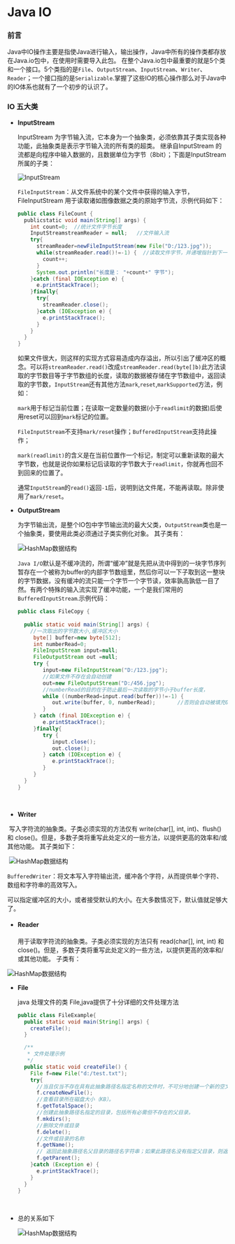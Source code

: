 # Java IO  

###  前言

​	Java中IO操作主要是指使Java进行输入，输出操作，Java中所有的操作类都存放在Java.io包中，在使用时需要导入此包。
   在整个Java.io包中最重要的就是5个类和一个接口。5个类指的是`File`、`OutputStream`、`InputStream`、`Writer`、`Reader`；一个接口指的是`Serializable`.掌握了这些IO的核心操作那么对于Java中的IO体系也就有了一个初步的认识了。

### IO 五大类  

- **InputStream**

   InputStream  为字节输入流，它本身为一个抽象类，必须依靠其子类实现各种功能，此抽象类是表示字节输入流的所有类的超类。 继承自InputStream  的流都是向程序中输入数据的，且数据单位为字节（8bit）；下面是InputStream所属的子类：

  ![InputStream](http://353588249-qq-com.iteye.com/upload/picture/pic/73834/68752881-091d-3a59-baf9-2cfdcc19da29.jpg)

  `FileInputStream`：从文件系统中的某个文件中获得的输入字节，FileInputStream 用于读取诸如图像数据之类的原始字节流，示例代码如下：

  ````java
  public class FileCount {   
    publicstatic void main(String[] args) {   
      int count=0;  //统计文件字节长度  
      InputStreamstreamReader = null;   //文件输入流  
      try{  
        streamReader=newFileInputStream(new File("D:/123.jpg"));  
        while(streamReader.read()!=-1) {  //读取文件字节，并递增指针到下一个字节  
          count++;  
        }  
        System.out.println("长度是： "+count+" 字节");  
      }catch (final IOException e) {  
        e.printStackTrace();  
      }finally{  
        try{  
          streamReader.close();  
        }catch (IOException e) {  
          e.printStackTrace();  
        }  
      }  
    } 
  }  
  ````

  如果文件很大，则这样的实现方式容易造成内存溢出，所以引出了缓冲区的概念。可以将`streamReader.read()`改成`streamReader.read(byte[]b)`此方法读取的字节数目等于字节数组的长度，读取的数据被存储在字节数组中，返回读取的字节数，`InputStream`还有其他方法`mark`,`reset`,`markSupported`方法，例如：

  `mark`用于标记当前位置；在读取一定数量的数据(小于`readlimit`的数据)后使用reset可以回到`mark`标记的位置。

  `FileInputStream`不支持`mark/reset`操作；`BufferedInputStream`支持此操作；

  `mark(readlimit)`的含义是在当前位置作一个标记，制定可以重新读取的最大字节数，也就是说你如果标记后读取的字节数大于`readlimit`，你就再也回不到回来的位置了。

  通常`InputStream`的`read()`返回`-1`后，说明到达文件尾，不能再读取。除非使用了`mark/reset`。

- **OutputStream**

  为字节输出流，是整个IO包中字节输出流的最大父类，`OutputStream`类也是一个抽象类，要使用此类必须通过子类实例化对象。
     其子类有：

  ![HashMap数据结构](http://353588249-qq-com.iteye.com/upload/picture/pic/73840/11c14ed2-4843-3e09-b9d6-3ad670977520.jpg)

  ​	`Java I/O`默认是不缓冲流的，所谓“缓冲”就是先把从流中得到的一块字节序列暂存在一个被称为buffer的内部字节数组里，然后你可以一下子取到这一整块的字节数据，没有缓冲的流只能一个字节一个字节读，效率孰高孰低一目了然。有两个特殊的输入流实现了缓冲功能，一个是我们常用的`BufferedInputStream`.示例代码：

  ````java
  public class FileCopy {  
     
    public static void main(String[] args) {  
      //一次取出的字节数大小,缓冲区大小  
       byte[] buffer=new byte[512]; 
       int numberRead=0;  
       FileInputStream input=null;  
       FileOutputStream out =null;  
       try {  
          input=new FileInputStream("D:/123.jpg");
          //如果文件不存在会自动创建  
          out=new FileOutputStream("D:/456.jpg"); 
          //numberRead的目的在于防止最后一次读取的字节小于buffer长度，   
          while ((numberRead=input.read(buffer))!=-1) {  
             out.write(buffer, 0, numberRead);       //否则会自动被填充0  
          }  
       } catch (final IOException e) {
          e.printStackTrace();  
       }finally{  
          try {  
             input.close();  
             out.close();  
          } catch (IOException e) { 
             e.printStackTrace();  
          }  
       }  
    }  
  }  
  ````

  ​

-  **Writer**

  ​	 写入字符流的抽象类。子类必须实现的方法仅有 write(char[], int, int)、flush() 和 close()。但是，多数子类将重写此处定义的一些方法，以提供更高的效率和/或其他功能。 其子类如下：

  ​	![HashMap数据结构](http://353588249-qq-com.iteye.com/upload/picture/pic/73836/13e95630-3067-3b18-9376-8e2c3acbf5c2.jpg)

  `BufferedWriter`：将文本写入字符输出流，缓冲各个字符，从而提供单个字符、数组和字符串的高效写入。

  可以指定缓冲区的大小，或者接受默认的大小。在大多数情况下，默认值就足够大了。

- #### **Reader**

  用于读取字符流的抽象类。子类必须实现的方法只有 read(char[], int, int) 和 close()。但是，多数子类将重写此处定义的一些方法，以提供更高的效率和/或其他功能。 子类有：  

![HashMap数据结构](http://353588249-qq-com.iteye.com/upload/picture/pic/73842/f03703bf-ca4a-34a5-b0dc-8f7782581564.jpg)

- **File**

  java 处理文件的类 File,java提供了十分详细的文件处理方法

  ````java
  public class FileExample{  
    public static void main(String[] args) {  
      createFile();  
    }  

    /** 
     * 文件处理示例 
     */  
    public static void createFile() {  
      File f=new File("d:/test.txt");  
      try{
        //当且仅当不存在具有此抽象路径名指定名称的文件时，不可分地创建一个新的空文件。  
        f.createNewFile(); 
        //查看目录所在磁盘大小（KB）。  
        f.getTotalSpace(); 
        //创建此抽象路径名指定的目录，包括所有必需但不存在的父目录。
        f.mkdirs();
        //删除文件或目录
        f.delete();
        //文件或目录的名称
        f.getName();
        // 返回此抽象路径名父目录的路径名字符串；如果此路径名没有指定父目录，则返回 null。  
        f.getParent();
      }catch (Exception e) {  
        e.printStackTrace();  
      }  
    }  
  }  
  ````

  ​

- 总的关系如下

     ![HashMap数据结构](http://img.blog.csdn.net/20140814122633546?watermark/2/text/aHR0cDovL2Jsb2cuY3Nkbi5uZXQvYTUxMjU5MjE1MQ==/font/5a6L5L2T/fontsize/400/fill/I0JBQkFCMA==/dissolve/70/gravity/SouthEast)

  ​